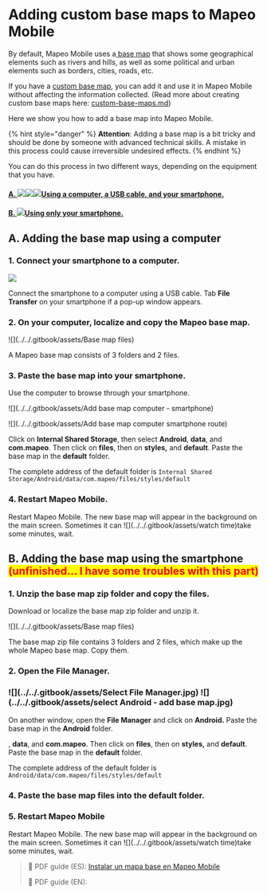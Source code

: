 # Adding custom base maps to Mapeo Mobile

By default, Mapeo Mobile uses a[ base map](../will-mapeo-work-out-of-the-box-for-me/default-base-map.md) that shows some geographical elements such as rivers and hills, as well as some political and urban elements such as borders, cities, roads, etc.&#x20;

If you have a [custom base map](../pre-launch-deployment-preparation/custom-base-maps.md), you can add it and use it in Mapeo Mobile without affecting the information collected. (Read more about creating custom base maps here: [custom-base-maps.md](../pre-launch-deployment-preparation/custom-base-maps.md "mention"))

Here we show you how to add a base map into Mapeo Mobile.

{% hint style="danger" %}
**Attention**: Adding a base map is a bit tricky and should be done by someone with advanced technical skills. A mistake in this process could cause irreversible undesired effects.
{% endhint %}

You can do this process in two different ways, depending on the equipment that you have.

#### [A. ![](<../../.gitbook/assets/laptop icon>)![](<../../.gitbook/assets/USB cable>)![](../../.gitbook/assets/smartphone)Using a computer, a USB cable, and your smartphone.](installing-offline-maps.md#a.-adding-the-base-map-using-a-computer)

#### [B. ![](../../.gitbook/assets/smartphone)Using only your smartphone.](installing-offline-maps.md#a.-adding-the-base-map-using-a-computer-1)

## A. Adding the base map using a computer

### 1. Connect your smartphone to a computer.

![](../../.gitbook/assets/image.png)

Connect the smartphone to a computer using a USB cable. Tab **File Transfer** on your smartphone if a pop-up window appears.

### 2. On your computer, localize and copy the Mapeo base map.&#x20;

![](../../.gitbook/assets/Base map files)

A Mapeo base map consists of 3 folders and 2 files.

### 3. Paste the base map into your smartphone.

Use the computer to browse through your smartphone.&#x20;

![](../../.gitbook/assets/Add base map computer - smartphone)

![](../../.gitbook/assets/Add base map computer smartphone route)

Click on **Internal Shared Storage**, then select **Android**, **data**, and **com.mapeo**. Then click on **files**, then on **styles,** and **default**. Paste the base map in the **default** folder.&#x20;

The complete address of the default folder is `Internal Shared Storage/Android/data/com.mapeo/files/styles/default`

### 4. Restart Mapeo Mobile.

Restart Mapeo Mobile. The new base map will appear in the background on the main screen. Sometimes it can ![](../../.gitbook/assets/watch time)take some minutes, wait.

## B. Adding the base map using the smartphone <mark style="color:red;">(unfinished... I have some troubles with this part)</mark>

### 1. Unzip the base map zip folder and copy the files.&#x20;

Download or localize the base map zip folder and unzip it.

![](../../.gitbook/assets/Base map files)

The base map zip file contains 3 folders and 2 files, which make up the whole Mapeo base map. Copy them.

### 2. Open the File Manager.

### ![](../../.gitbook/assets/Select File Manager.jpg)  ![](../../.gitbook/assets/select Android - add base map.jpg)

On another window, open the **File Manager** and click on **Android.** Paste the base map in the **Android** folder.&#x20;







, **data**, and **com.mapeo**. Then click on **files**, then on **styles,** and **default**. Paste the base map in the **default** folder.&#x20;

The complete address of the default folder is `Android/data/com.mapeo/files/styles/default`

### 4. Paste the base map files into the default folder.

### 5. Restart Mapeo Mobile

Restart Mapeo Mobile. The new base map will appear in the background on the main screen. Sometimes it can ![](../../.gitbook/assets/watch time)take some minutes, wait.



> **📖** PDF guide (ES): [Instalar un mapa base en Mapeo Mobile](https://drive.google.com/file/d/10Z7K3ROiVt5xjcTIn2mR96LUg03NYtNL/view?usp=sharing)
> 
> **📖** PDF guide (EN):&#x20;
